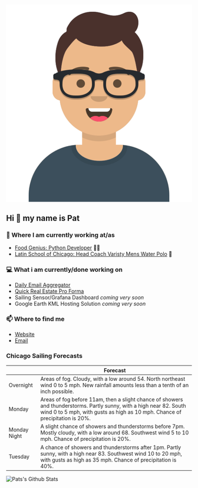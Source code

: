 [![Social banner for p-j-falconer](https://raw.githubusercontent.com/P-J-FALCONER/P-J-FALCONER/master/assets/avataaars.svg)](https://patfalconer.com/)
## Hi :wave: my name is Pat

### 💼 Where I am currently working at/as
- [Food Genius: Python Developer](https://getfoodgenius.com/) 🍔🐍
- [Latin School of Chicago: Head Coach Varisty Mens Water Polo](https://www.latinschool.org/) 🤽


### 💻 What i am currently/done working on
 - [Daily Email Aggregator](https://github.com/P-J-FALCONER/dott_daily_mail)
 - [Quick Real Estate Pro Forma](https://github.com/P-J-FALCONER/henry)
 - Sailing Sensor/Grafana Dashboard *coming very soon*
 - Google Earth KML Hosting Solution *coming very soon*

### 📫 Where to find me
 - [Website](https://patfalconer.com/)
 - [Email](mailto:patrick.j.falconer@gmail.com)


### Chicago Sailing Forecasts
|   | Forecast  |
|---|---|
| Overnight | Areas of fog. Cloudy, with a low around 54. North northeast wind 0 to 5 mph. New rainfall amounts less than a tenth of an inch possible. |
| Monday | Areas of fog before 11am, then a slight chance of showers and thunderstorms. Partly sunny, with a high near 82. South wind 0 to 5 mph, with gusts as high as 10 mph. Chance of precipitation is 20%. |
| Monday Night | A slight chance of showers and thunderstorms before 7pm. Mostly cloudy, with a low around 68. Southwest wind 5 to 10 mph. Chance of precipitation is 20%. |
| Tuesday | A chance of showers and thunderstorms after 1pm. Partly sunny, with a high near 83. Southwest wind 10 to 20 mph, with gusts as high as 35 mph. Chance of precipitation is 40%. |

![Pats's Github Stats](https://github-readme-stats.vercel.app/api?username=p-j-falconer&show_icons=true&theme=radical)
